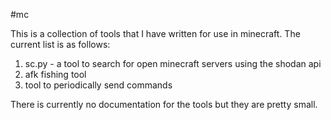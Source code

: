 #mc

This is a collection of tools that I have written for use in minecraft. The current list is as follows:

1. sc.py - a tool to search for open minecraft servers using the shodan api
2. afk fishing tool
3. tool to periodically send commands

There is currently no documentation for the tools but they are pretty small.
